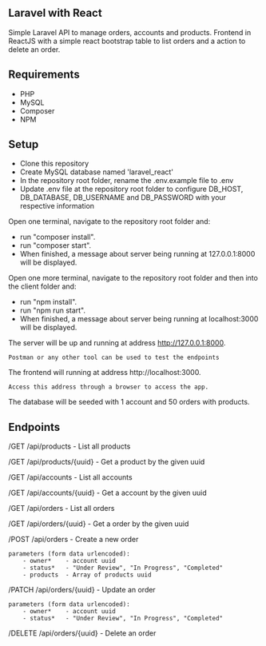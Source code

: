 ## Laravel with React

Simple Laravel API to manage orders, accounts and products.
Frontend in ReactJS with a simple react bootstrap table to list orders and a action to delete an order.

## Requirements
* PHP 
* MySQL
* Composer
* NPM

## Setup

* Clone this repository
* Create MySQL database named 'laravel_react'
* In the repository root folder, rename the .env.example file to .env
* Update .env file at the repository root folder to configure DB_HOST, DB_DATABASE, DB_USERNAME and DB_PASSWORD with your respective information

Open one terminal, navigate to the repository root folder and:
* run "composer install".
* run "composer start".
* When finished, a message about server being running at 127.0.0.1:8000 will be displayed.

Open one more terminal, navigate to the repository root folder and then into the client folder and:
* run "npm install".
* run "npm run start".
* When finished, a message about server being running at localhost:3000 will be displayed.

The server will be up and running at address http://127.0.0.1:8000.
    
    Postman or any other tool can be used to test the endpoints 
The frontend will running at address http://localhost:3000.
    
    Access this address through a browser to access the app.
The database will be seeded with 1 account and 50 orders with products.

## Endpoints

/GET /api/products - List all products

/GET /api/products/{uuid} - Get a product by the given uuid

/GET /api/accounts - List all accounts

/GET /api/accounts/{uuid} - Get a account by the given uuid

/GET /api/orders - List all orders

/GET /api/orders/{uuid} - Get a order by the given uuid

/POST /api/orders - Create a new order
	
	parameters (form data urlencoded):
		- owner* 	- account uuid
		- status* 	- "Under Review", "In Progress", "Completed"
		- products	- Array of products uuid

/PATCH /api/orders/{uuid} - Update an order
	
	parameters (form data urlencoded):
		- owner* 	- account uuid
		- status* 	- "Under Review", "In Progress", "Completed"

/DELETE /api/orders/{uuid} - Delete an order

